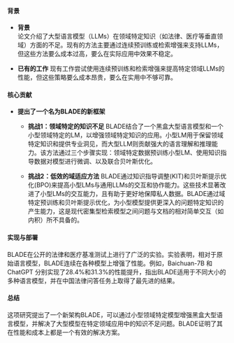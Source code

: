 #### 背景
- **背景**       
    论文介绍了大型语言模型（LLMs）在领域特定知识（如法律、医疗等垂直领域）方面的不足。现有的方法主要通过连续预训练或检索增强来支持LLMs，但这些方法要么成本过高，要么在实际应用中效果不稳定。

- **已有的工作**
    现有工作尝试使用连续预训练和检索增强来提高特定领域LLMs的性能，但这些策略要么成本昂贵，要么在实用中不够可靠。

#### 核心贡献
- **提出了一个名为BLADE的新框架**
    - **挑战1：领域特定的知识不足**
        BLADE结合了一个黑盒大型语言模型和一个小型领域特定的LM，以增强领域特定知识的应用。小型LM用于保留领域特定知识和提供专业洞见，而大型LLM则贡献强大的语言理解和推理能力。该方法通过三个步骤实现：领域特定数据预训练小型LM、使用知识指导数据对模型进行微调、以及联合贝叶斯优化。

    - **挑战2：低效的域适应方法**
        BLADE通过知识指导调整(KIT)和贝叶斯提示优化(BPO)来提高小型LMs与通用LLMs的交互和协作能力。这些技术显著改进了小型LMs的交互能力，且有助于更好地保障私人数据。BLADE通过域特定预训练和贝叶斯提示优化，为小型模型提供更深入的问题特定知识的产生能力，这是现代密集型检索模型之间问题与文档的相对简单交互（如内积）所不具备的。

#### 实现与部署
BLADE在公开的法律和医疗基准测试上进行了广泛的实验。实验表明，相对于原始语言模型，BLADE连续在各种模型上增强了性能。例如，Baichuan-7B 和 ChatGPT 分别实现了28.4%和31.3%的性能提升，指出BLADE适用于不同大小的多种语言模型，并在中国法律问答任务上取得了最先进的结果。

#### 总结
这项研究提出了一个新架构BLADE，可以通过小型领域特定模型增强黑盒大型语言模型，并解决了大型模型在特定领域应用中的知识不足问题。BLADE证明了其在性能和成本上都是一个有效的解决方案。